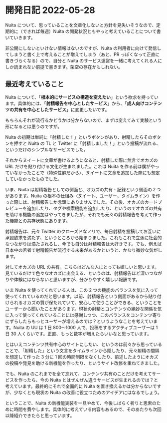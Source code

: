 # 開発日記 2022-05-28

Nuita について、思っていることを文章化しないと方針を見失いそうなので、定期的に（できれば毎週）Nuita の開発状況ともやっと考えていることについて書いていきます。

非公開にしないといけない情報はないのですが、Nuita の利用者に向けて発信してしまうと書く上で考えることが増えてしまう（あと、PR っぽくなって正直に書きづらくなる）ので、自分と Nuita のサービス運営を一緒に考えてくれる人にしか読まれない前提で書きます。架空の存在かもしれない。

## 最近考えていること

Nuita について、「**根本的にサービスの構造を変えたい**」という欲求を持っています。具体的には、「**射精報告を中心としたサービス**」から、「**成人向けコンテンツの共有を中心としたサービス**」に変更したいです。

もちろんそれが流行るかどうかは分からないので、まずは変えてみて実験という形になるとは思うのですが。

Nuita の初期は単純に「射精した！」というボタンがあり、射精したらそのボタンを押すと Nuita の TL と Twitter に「射精しました！」という投稿が流れる、というだけのシンプルなサービスでした。

それからヌイートに文章が書けるようになると、射精した際に無言でオカズの URL だけを貼り付ける文化が生まれました。これは Nuita を作る前は僕がやっていなかったことで（特殊性癖だから）、ヌイートに文章を追加した際にも想定していなかったものでした。

いま、Nuita は射精報告としての側面と、オカズの共有・記録という側面の２つがあります。Nuita の根本の仕組み（ヌイート、ユーザー、タイムライン）を作った際には、射精報告しか念頭にありませんでした。その後、オカズのカードプレビューを追加したり、タグや検索機能を追加したり、というのでオカズの共有を助ける機能の追加はやってきましたが、それでも元々の射精報告を考えて作った機能との共存状態にあります。

射精報告は、元々 Twitter のクローズドなノリで、毎日射精を投稿してお互いに承認欲求を満たす、というところから始まりました。これもこれで立派に社会的なつながりは満たされるし、今でも自分は射精報告は大好きです。でも、例えば日本中の若者で射精報告が流行する未来があるかというと、かなり微妙な気がします。

対してオカズの URL の共有。こちらはどんな人にとっても嬉しいと思います。見ているだけで色々なオカズに出会える、というのは、射精報告ほど深いつながりや体験にはならないと思いますが、分かりやすく嬉しい報酬です。

いま Nuita を使ってくれている人は、この 2 つの機能のバランスを気に入って使ってくれているのだと思います。以前、射精報告という側面があるから貼り付けられるオカズの質が保たれていて、安心して使うことができる、ということをユーザーから聞いたことがあります。現状の射精とコンテンツの絶妙な関係を気に入って使ってくれていることには感謝しつつ、このバランスをコンテンツ寄りにずらしたらもっとユーザーが増えるのでは？というようなことを考えています。Nuita の UU は 1 日 800〜1000 人で、投稿をするアクティブユーザーは 1 日 30 人くらいです。正直、もっと数字が増えたらいいなと思っています。

とはいえコンテンツ共有中心のサイトにしたい、というのは前々から思っていることで、「射精した」という文言をタイムラインから隠したり、元々射精の間隔を想定して作った 3 分に 1 回の時間制限をなくしたり、前述したようにオカズの投稿や発見を助ける新機能を作ったり、というサイト改修を重ねてきました。

でも、Nuita のこれまでを全て忘れて、コンテンツ共有のことだけを考えてサービスを作ったら、今の Nuita とはぜんぜん違うサービスが生まれるのでは？と考えています。最終的にそれで全面的に Nuita を置き換えるかは分からないですが、少なくとも現状の Nuita の改善に役立つためのアイデアにはなるでしょう。

ということで、Nuita の新機能実装を一旦やめて、今後しばらく祈りと思索のために時間を費やします。具体的に考えている内容もあるので、そのあたりも次回以降紹介できたらと思っています。
